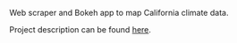 Web scraper and Bokeh app to map California climate data.

Project description can be found [here](https://ka1a1t.xyz/map_app.html).
